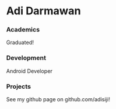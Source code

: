 # Adi Darmawan

### Academics

Graduated!

### Development

Android Developer


### Projects

See my github page on github.com/adisiji!
